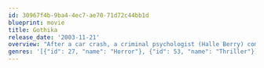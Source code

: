 ```yaml
---
id: 30967f4b-9ba4-4ec7-ae70-71d72c44bb1d
blueprint: movie
title: Gothika
release_date: '2003-11-21'
overview: "After a car crash, a criminal psychologist (Halle Berry) comes to, only to find that she's a patient in the same mental institution that currently employs her. It seems she's been accused of murdering her husband -- but she has no memory of committing the crime. As she tries to regain her memory and convince her co-workers of her innocence, a vengeful spirit uses her as an earthly pawn, which further convinces everyone of her guilt."
genres: '[{"id": 27, "name": "Horror"}, {"id": 53, "name": "Thriller"}]'
---
```

